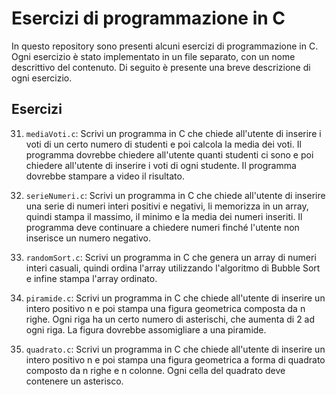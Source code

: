# Esercizi di programmazione in C

In questo repository sono presenti alcuni esercizi di programmazione in C. Ogni esercizio è stato implementato in un file separato, con un nome descrittivo del contenuto. Di seguito è presente una breve descrizione di ogni esercizio.

## Esercizi

31. `mediaVoti.c`: Scrivi un programma in C che chiede all'utente di inserire i voti di un certo numero di studenti e poi calcola la media dei voti. Il programma dovrebbe chiedere all'utente quanti studenti ci sono e poi chiedere all'utente di inserire i voti di ogni studente. Il programma dovrebbe stampare a video il risultato.

32. `serieNumeri.c`: Scrivi un programma in C che chiede all'utente di inserire una serie di numeri interi positivi e negativi, li memorizza in un array, quindi stampa il massimo, il minimo e la media dei numeri inseriti. Il programma deve continuare a chiedere numeri finché l'utente non inserisce un numero negativo.

33. `randomSort.c`: Scrivi un programma in C che genera un array di numeri interi casuali, quindi ordina l'array utilizzando l'algoritmo di Bubble Sort e infine stampa l'array ordinato.

34. `piramide.c`: Scrivi un programma in C che chiede all'utente di inserire un intero positivo n e poi stampa una figura geometrica composta da n righe. Ogni riga ha un certo numero di asterischi, che aumenta di 2 ad ogni riga. La figura dovrebbe assomigliare a una piramide.

35. `quadrato.c`: Scrivi un programma in C che chiede all'utente di inserire un intero positivo n e poi stampa una figura geometrica a forma di quadrato composto da n righe e n colonne. Ogni cella del quadrato deve contenere un asterisco.
